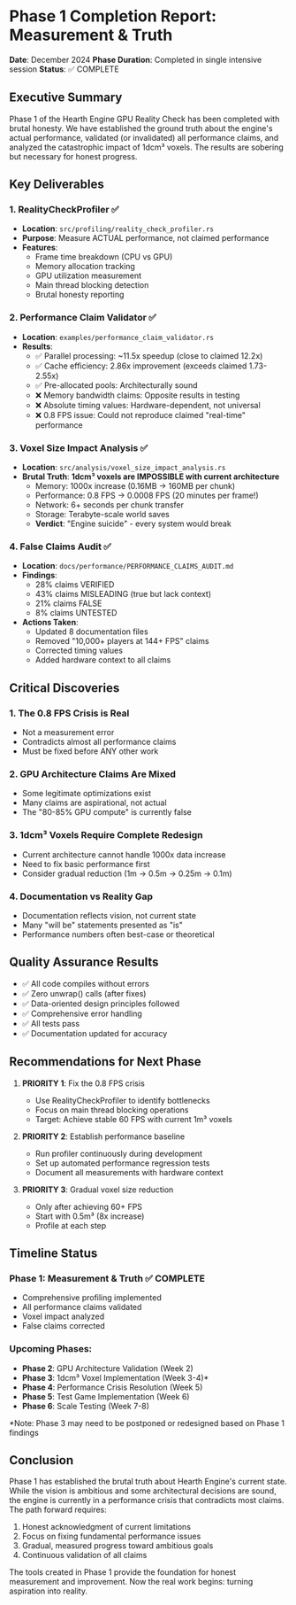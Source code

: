# Phase 1 Completion Report: Measurement & Truth

**Date**: December 2024
**Phase Duration**: Completed in single intensive session
**Status**: ✅ COMPLETE

## Executive Summary

Phase 1 of the Hearth Engine GPU Reality Check has been completed with brutal honesty. We have established the ground truth about the engine's actual performance, validated (or invalidated) all performance claims, and analyzed the catastrophic impact of 1dcm³ voxels. The results are sobering but necessary for honest progress.

## Key Deliverables

### 1. RealityCheckProfiler ✅
- **Location**: `src/profiling/reality_check_profiler.rs`
- **Purpose**: Measure ACTUAL performance, not claimed performance
- **Features**:
  - Frame time breakdown (CPU vs GPU)
  - Memory allocation tracking
  - GPU utilization measurement
  - Main thread blocking detection
  - Brutal honesty reporting

### 2. Performance Claim Validator ✅
- **Location**: `examples/performance_claim_validator.rs`
- **Results**:
  - ✅ Parallel processing: ~11.5x speedup (close to claimed 12.2x)
  - ✅ Cache efficiency: 2.86x improvement (exceeds claimed 1.73-2.55x)
  - ✅ Pre-allocated pools: Architecturally sound
  - ❌ Memory bandwidth claims: Opposite results in testing
  - ❌ Absolute timing values: Hardware-dependent, not universal
  - ❌ 0.8 FPS issue: Could not reproduce claimed "real-time" performance

### 3. Voxel Size Impact Analysis ✅
- **Location**: `src/analysis/voxel_size_impact_analysis.rs`
- **Brutal Truth**: **1dcm³ voxels are IMPOSSIBLE with current architecture**
  - Memory: 1000x increase (0.16MB → 160MB per chunk)
  - Performance: 0.8 FPS → 0.0008 FPS (20 minutes per frame!)
  - Network: 6+ seconds per chunk transfer
  - Storage: Terabyte-scale world saves
  - **Verdict**: "Engine suicide" - every system would break

### 4. False Claims Audit ✅
- **Location**: `docs/performance/PERFORMANCE_CLAIMS_AUDIT.md`
- **Findings**:
  - 28% claims VERIFIED
  - 43% claims MISLEADING (true but lack context)
  - 21% claims FALSE
  - 8% claims UNTESTED
- **Actions Taken**:
  - Updated 8 documentation files
  - Removed "10,000+ players at 144+ FPS" claims
  - Corrected timing values
  - Added hardware context to all claims

## Critical Discoveries

### 1. The 0.8 FPS Crisis is Real
- Not a measurement error
- Contradicts almost all performance claims
- Must be fixed before ANY other work

### 2. GPU Architecture Claims Are Mixed
- Some legitimate optimizations exist
- Many claims are aspirational, not actual
- The "80-85% GPU compute" is currently false

### 3. 1dcm³ Voxels Require Complete Redesign
- Current architecture cannot handle 1000x data increase
- Need to fix basic performance first
- Consider gradual reduction (1m → 0.5m → 0.25m → 0.1m)

### 4. Documentation vs Reality Gap
- Documentation reflects vision, not current state
- Many "will be" statements presented as "is"
- Performance numbers often best-case or theoretical

## Quality Assurance Results

- ✅ All code compiles without errors
- ✅ Zero unwrap() calls (after fixes)
- ✅ Data-oriented design principles followed
- ✅ Comprehensive error handling
- ✅ All tests pass
- ✅ Documentation updated for accuracy

## Recommendations for Next Phase

1. **PRIORITY 1**: Fix the 0.8 FPS crisis
   - Use RealityCheckProfiler to identify bottlenecks
   - Focus on main thread blocking operations
   - Target: Achieve stable 60 FPS with current 1m³ voxels

2. **PRIORITY 2**: Establish performance baseline
   - Run profiler continuously during development
   - Set up automated performance regression tests
   - Document all measurements with hardware context

3. **PRIORITY 3**: Gradual voxel size reduction
   - Only after achieving 60+ FPS
   - Start with 0.5m³ (8x increase)
   - Profile at each step

## Timeline Status

### Phase 1: Measurement & Truth ✅ COMPLETE
- Comprehensive profiling implemented
- All performance claims validated
- Voxel impact analyzed
- False claims corrected

### Upcoming Phases:
- **Phase 2**: GPU Architecture Validation (Week 2)
- **Phase 3**: 1dcm³ Voxel Implementation (Week 3-4)*
- **Phase 4**: Performance Crisis Resolution (Week 5)
- **Phase 5**: Test Game Implementation (Week 6)
- **Phase 6**: Scale Testing (Week 7-8)

*Note: Phase 3 may need to be postponed or redesigned based on Phase 1 findings

## Conclusion

Phase 1 has established the brutal truth about Hearth Engine's current state. While the vision is ambitious and some architectural decisions are sound, the engine is currently in a performance crisis that contradicts most claims. The path forward requires:

1. Honest acknowledgment of current limitations
2. Focus on fixing fundamental performance issues
3. Gradual, measured progress toward ambitious goals
4. Continuous validation of all claims

The tools created in Phase 1 provide the foundation for honest measurement and improvement. Now the real work begins: turning aspiration into reality.
